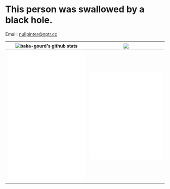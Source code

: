 # This person was swallowed by a black hole.

Email: nullpinter@nptr.cc

| <img align="center" src="https://github-readme-stats.vercel.app/api/top-langs/?username=baka-gourd&layout=compact&theme=dracula" alt="baka-gourd's github stats" /> | <img align="center" src="https://github-readme-stats.vercel.app/api?username=baka-gourd&show_icons=true&theme=dracula" /> |
| ------------- |  ------------- | 
| <img alt="🦑" width="400px" src="https://github.com/baka-gourd/baka-gourd/blob/master/metrics.svg">|<img alt="🦑" width="400px" src="https://github.com/baka-gourd/baka-gourd/blob/master/metrics.additional.svg">|
